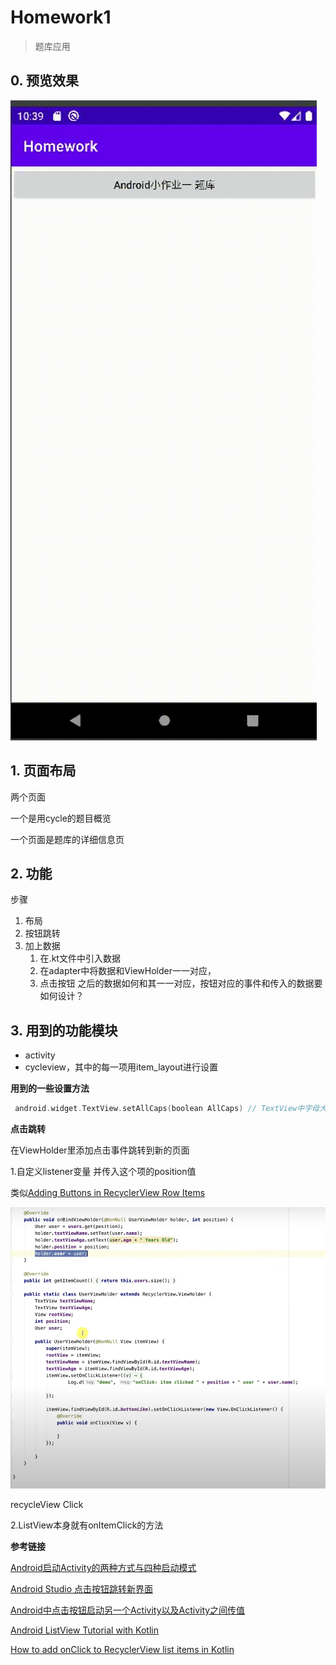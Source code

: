 # Homework1

>题库应用

## 0. 预览效果

<img src="README/20220506_183958 00_00_00-00_00_30.gif" alt="20220506_183958 00_00_00-00_00_30"  />

## 1. 页面布局

两个页面

一个是用cycle的题目概览

一个页面是题库的详细信息页

## 2. 功能

步骤

1. 布局
2. 按钮跳转
3. 加上数据
   1. 在.kt文件中引入数据
   2. 在adapter中将数据和ViewHolder一一对应，
   3. 点击按钮 之后的数据如何和其一一对应，按钮对应的事件和传入的数据要如何设计？

## 3. 用到的功能模块

* activity
* cycleview，其中的每一项用item_layout进行设置

**用到的一些设置方法**

```kotlin
 android.widget.TextView.setAllCaps(boolean AllCaps) // TextView中字母大小写设置
```

**点击跳转**

在ViewHolder里添加点击事件跳转到新的页面

1.自定义listener变量 并传入这个项的position值

类似[Adding Buttons in RecyclerView Row Items](https://www.youtube.com/watch?v=FA5cGLLiSWs)

![image-20220302100943076](README/image-20220302100943076.png)

recycleView Click

2.ListView本身就有onItemClick的方法



**参考链接**

[Android启动Activity的两种方式与四种启动模式](https://www.cnblogs.com/chenxibobo/p/6136626.html)

[Android Studio 点击按钮跳转新界面](https://www.cxyzjd.com/article/nuannuanloveai/83786032)

[Android中点击按钮启动另一个Activity以及Activity之间传值](https://blog.csdn.net/BADAO_LIUMANG_QIZHI/article/details/103919470)

[Android ListView Tutorial with Kotlin](https://www.raywenderlich.com/155-android-listview-tutorial-with-kotlin)

[How to add onClick to RecyclerView list items in Kotlin](https://www.raywenderlich.com/155-android-listview-tutorial-with-kotlin#toc-anchor-009)
